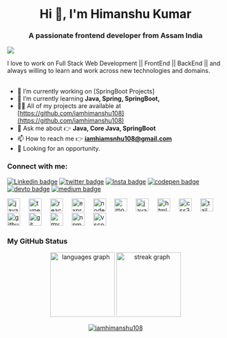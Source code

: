 <h1 align="center">Hi 👋, I'm Himanshu Kumar</h1>
<h3 align="center">A passionate frontend developer from Assam India</h3> 

![](https://komarev.com/ghpvc/?username=iamhimanshu108&color=brightgreen&style=flat)


I love to work on Full Stack Web Development || FrontEnd || BackEnd || and always willing to learn and work across new technologies and domains. <br/> <br/>

- 🔭 I’m currently working on [SpringBoot Projects]
- 🌱 I’m currently learning **Java, Spring, SpringBoot,**
- 👨‍💻 All of my projects are available at [https://github.com/iamhimanshu108](https://github.com/iamhimanshu108)
- 💬 Ask me about   👉  **Java, Core Java, SpringBoot**
- 📫 How to reach me  👉  **iamhiamsnhu108@gmail.com**
- 👯 Looking for an opportunity.


<h3 align="left">Connect with me:</h3>
<p align="left">

[![Linkedin badge](https://img.shields.io/badge/LinkedIn-0077B5?style=for-the-badge&logo=linkedin&logoColor=white)](https://www.linkedin.com/in/iamhimanshu108)
[![twitter badge](https://img.shields.io/badge/Twitter-1DA1F2?style=for-the-badge&logo=twitter&logoColor=white)](https://twitter.com/iamhimanshu108)
[![Insta badge](https://img.shields.io/badge/Instagram-E4405F?style=for-the-badge&logo=instagram&logoColor=white)](https://www.instagram.com/iamhimanshu108)
[![codepen badge](https://img.shields.io/badge/Codepen-000000?style=for-the-badge&logo=codepen&logoColor=white)]("https://codepen.io/https://codepen.io/iamhimanshu108")
[![devto badge](https://img.shields.io/badge/dev.to-0A0A0A?style=for-the-badge&logo=devdotto&logoColor=white)]("https://dev.to/https://dev.to/iamhimanshu108")
[![medium badge](https://img.shields.io/badge/Medium-12100E?style=for-the-badge&logo=medium&logoColor=white)]("https://medium.com/@virtualcoding")


<div align="left">
  <img src="https://cdn.jsdelivr.net/gh/devicons/devicon/icons/javascript/javascript-original.svg" height="30" alt="javascript logo"  />
  <img width="12" />
  <img src="https://cdn.jsdelivr.net/gh/devicons/devicon/icons/typescript/typescript-original.svg" height="30" alt="typescript logo"  />
  <img width="12" />
<!--   <img src="https://cdn.jsdelivr.net/gh/devicons/devicon/icons/jquery/jquery-original.svg" height="30" alt="jquery logo"  />
  <img width="12" /> -->
  <img src="https://cdn.jsdelivr.net/gh/devicons/devicon/icons/react/react-original.svg" height="30" alt="react logo"  />
  <img width="12" />
  <img src="https://cdn.jsdelivr.net/gh/devicons/devicon/icons/express/express-original.svg" height="30" alt="express logo"  />
  <img width="12" />
  <img src="https://cdn.jsdelivr.net/gh/devicons/devicon/icons/nodejs/nodejs-original.svg" height="30" alt="nodejs logo"  />
  <img width="12" />
  <img src="https://cdn.jsdelivr.net/gh/devicons/devicon/icons/mongodb/mongodb-original.svg" height="30" alt="mongodb logo"  />
  <img width="12" />
<!--   <img src="https://cdn.jsdelivr.net/gh/devicons/devicon/icons/python/python-original.svg" height="30" alt="python logo"  />
  <img width="12" /> -->
  <img src="https://cdn.jsdelivr.net/gh/devicons/devicon/icons/java/java-original.svg" height="30" alt="java logo"  />
  <img width="12" />
  <img src="https://cdn.jsdelivr.net/gh/devicons/devicon/icons/html5/html5-original.svg" height="30" alt="html5 logo"  />
  <img width="12" />
  <img src="https://cdn.jsdelivr.net/gh/devicons/devicon/icons/css3/css3-original.svg" height="30" alt="css3 logo"  />
  <img width="12" />
  <img src="https://cdn.jsdelivr.net/gh/devicons/devicon/icons/tailwindcss/tailwindcss-original-wordmark.svg" height="30" alt="tailwindcss logo"  />
  <img width="12" />
<!--   <img src="https://cdn.jsdelivr.net/gh/devicons/devicon/icons/bootstrap/bootstrap-original.svg" height="30" alt="bootstrap logo"  />
  <img width="12" /> -->
<!--   <img src="https://cdn.jsdelivr.net/gh/devicons/devicon/icons/atom/atom-original.svg" height="30" alt="atom logo"  />
  <img width="12" /> -->
<!--   <img src="https://cdn.jsdelivr.net/gh/devicons/devicon/icons/canva/canva-original.svg" height="30" alt="canva logo"  />
  <img width="12" /> -->
<!--   <img src="https://cdn.jsdelivr.net/gh/devicons/devicon/icons/gitlab/gitlab-original.svg" height="30" alt="gitlab logo"  />
  <img width="12" /> -->
  <img src="https://cdn.jsdelivr.net/gh/devicons/devicon/icons/github/github-original.svg" height="30" alt="github logo"  />
  <img width="12" />
  <img src="https://cdn.jsdelivr.net/gh/devicons/devicon/icons/git/git-original.svg" height="30" alt="git logo"  />
  <img width="12" />
<!--   <img src="https://cdn.jsdelivr.net/gh/devicons/devicon/icons/jupyter/jupyter-original.svg" height="30" alt="jupyter logo"  />
  <img width="12" /> -->
  <img src="https://cdn.jsdelivr.net/gh/devicons/devicon/icons/mysql/mysql-original.svg" height="30" alt="mysql logo"  />
  <img width="12" />
  <img src="https://cdn.jsdelivr.net/gh/devicons/devicon/icons/npm/npm-original-wordmark.svg" height="30" alt="npm logo"  />
  <img width="12" />
<!--   <img src="https://cdn.jsdelivr.net/gh/devicons/devicon/icons/photoshop/photoshop-plain.svg" height="30" alt="photoshop logo"  />
  <img width="12" /> -->
  <img src="https://cdn.jsdelivr.net/gh/devicons/devicon/icons/vscode/vscode-original.svg" height="30" alt="vscode logo"  />
  <img width="12" />
<!--   <img src="https://cdn.jsdelivr.net/gh/devicons/devicon/icons/redhat/redhat-original.svg" height="30" alt="redhat logo"  /> -->
</div>

### My GitHub Status

<div align="center">


 
  <img src="https://github-readme-stats.vercel.app/api/top-langs?username=iamhimanshu108&locale=en&hide_title=true&layout=compact&card_width=320&langs_count=5&theme=dracula&hide_border=true" height="150" alt="languages graph"  />
  <img src="https://streak-stats.demolab.com?user=iamhimanshu108&locale=en&mode=daily&theme=dracula&hide_border=false&border_radius=5" height="150" alt="streak graph"  />
</div>

<p align="center"> <a href="https://github.com/ryo-ma/github-profile-trophy"><img src="https://github-profile-trophy.vercel.app/?username=iamhimanshu108&row=1&column=6" alt="iamhimanshu108" /></a> </p>










